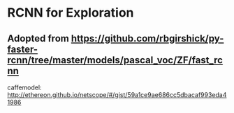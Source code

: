 # RCNN for Exploration

## Adopted from https://github.com/rbgirshick/py-faster-rcnn/tree/master/models/pascal_voc/ZF/fast_rcnn

caffemodel: http://ethereon.github.io/netscope/#/gist/59a1ce9ae686cc5dbacaf993eda41986